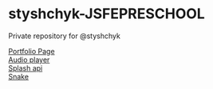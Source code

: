 # styshchyk-JSFEPRESCHOOL
Private repository for @styshchyk
 
[Portfolio Page][1]  
[Audio player][2]  
[Splash api][3]  
[Snake][4]

[1]: https://rolling-scopes-school.github.io/styshchyk-JSFEPRESCHOOL/portfolio/ "Portfolio link"
[2]: https://rolling-scopes-school.github.io/styshchyk-JSFEPRESCHOOL/js30/ "Audio player"
[3]: https://rolling-scopes-school.github.io/styshchyk-JSFEPRESCHOOL/js30-2/ "Search images" 
[4]: https://rolling-scopes-school.github.io/styshchyk-JSFEPRESCHOOL/js30-3/ "Snake"
